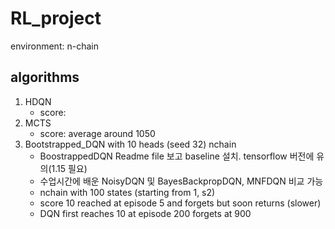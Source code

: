# RL_project

environment: n-chain

## algorithms

1. HDQN
   - score:
2. MCTS
   - score: average around 1050
3. Bootstrapped_DQN with 10 heads (seed 32) nchain
   - BoostrappedDQN Readme file 보고 baseline 설치. tensorflow 버전에 유의(1.15 필요)
   - 수업시간에 배운 NoisyDQN 및 BayesBackpropDQN, MNFDQN 비교 가능  
   - nchain with 100 states (starting from 1, s2)
   - score 10 reached at episode 5 and forgets but soon returns (slower)
   - DQN first reaches 10 at episode 200 forgets at 900